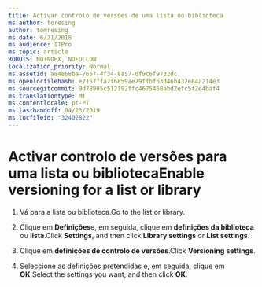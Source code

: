 ```yaml
---
title: Activar controlo de versões de uma lista ou biblioteca
ms.author: toresing
author: tomresing
ms.date: 6/21/2018
ms.audience: ITPro
ms.topic: article
ROBOTS: NOINDEX, NOFOLLOW
localization_priority: Normal
ms.assetid: a84868ba-7657-4f34-8a57-df9c6f9732dc
ms.openlocfilehash: e7157ffa7f6859ae79ffbf63d46b432e84a214e3
ms.sourcegitcommit: 9d78905c512192ffc4675468abd2efc5f2e4baf4
ms.translationtype: MT
ms.contentlocale: pt-PT
ms.lasthandoff: 04/23/2019
ms.locfileid: "32402822"
---
```

# <a name="enable-versioning-for-a-list-or-library"></a><span data-ttu-id="85185-102">Activar controlo de versões para uma lista ou biblioteca</span><span class="sxs-lookup"><span data-stu-id="85185-102">Enable versioning for a list or library</span></span>

1. <span data-ttu-id="85185-103">Vá para a lista ou biblioteca.</span><span class="sxs-lookup"><span data-stu-id="85185-103">Go to the list or library.</span></span>
    
2. <span data-ttu-id="85185-104">Clique em **Definições**e, em seguida, clique em **definições da biblioteca** ou **lista**.</span><span class="sxs-lookup"><span data-stu-id="85185-104">Click **Settings**, and then click **Library settings** or **List settings**.</span></span>
    
3. <span data-ttu-id="85185-105">Clique em **definições de controlo de versões**.</span><span class="sxs-lookup"><span data-stu-id="85185-105">Click **Versioning settings**.</span></span>
    
4. <span data-ttu-id="85185-106">Seleccione as definições pretendidas e, em seguida, clique em **OK**.</span><span class="sxs-lookup"><span data-stu-id="85185-106">Select the settings you want, and then click **OK**.</span></span>
    

